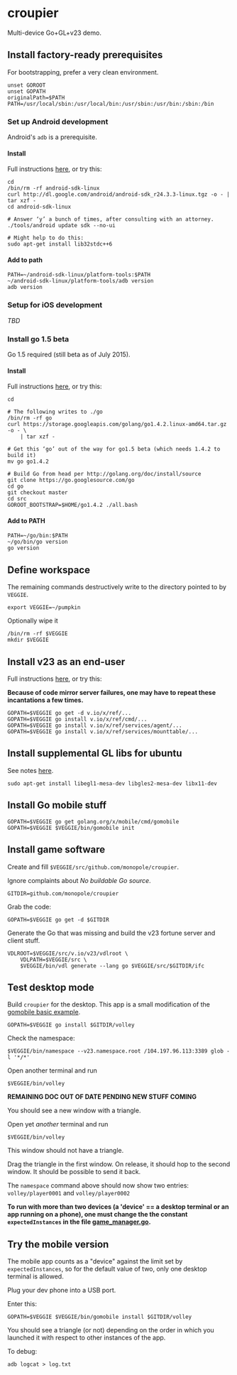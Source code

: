 # croupier
Multi-device Go+GL+v23 demo.


## Install factory-ready prerequisites

For bootstrapping, prefer a very clean environment.

```
unset GOROOT
unset GOPATH
originalPath=$PATH
PATH=/usr/local/sbin:/usr/local/bin:/usr/sbin:/usr/bin:/sbin:/bin
```

### Set up Android development

Android's `adb` is a prerequisite.

#### Install

Full instructions
[here](https://developer.android.com/sdk/index.html), or try this:
```
cd
/bin/rm -rf android-sdk-linux
curl http://dl.google.com/android/android-sdk_r24.3.3-linux.tgz -o - | tar xzf -
cd android-sdk-linux

# Answer ‘y’ a bunch of times, after consulting with an attorney.
./tools/android update sdk --no-ui

# Might help to do this:
sudo apt-get install lib32stdc++6
```

#### Add to path

```
PATH=~/android-sdk-linux/platform-tools:$PATH
~/android-sdk-linux/platform-tools/adb version
adb version
```

### Setup for iOS development

_TBD_

### Install go 1.5 beta

Go 1.5 required (still beta as of July 2015).

#### Install

Full instructions [here](http://golang.org/doc/install/source), or try this:

```
cd

# The following writes to ./go
/bin/rm -rf go
curl https://storage.googleapis.com/golang/go1.4.2.linux-amd64.tar.gz -o - \
    | tar xzf -

# Get this ‘go’ out of the way for go1.5 beta (which needs 1.4.2 to build it)
mv go go1.4.2

# Build Go from head per http://golang.org/doc/install/source
git clone https://go.googlesource.com/go
cd go
git checkout master
cd src
GOROOT_BOOTSTRAP=$HOME/go1.4.2 ./all.bash
```


#### Add to PATH
```
PATH=~/go/bin:$PATH
~/go/bin/go version
go version
```


## Define workspace

The remaining commands destructively write to the directory
pointed to by `VEGGIE`.

```
export VEGGIE=~/pumpkin
```

Optionally wipe it
```
/bin/rm -rf $VEGGIE
mkdir $VEGGIE
```


## Install v23 as an end-user

Full instructions [here](https://v.io/installation/details.html), or try this:

__Because of code mirror server failures, one may have to repeat these
incantations a few times.__

```
GOPATH=$VEGGIE go get -d v.io/x/ref/...
GOPATH=$VEGGIE go install v.io/x/ref/cmd/...
GOPATH=$VEGGIE go install v.io/x/ref/services/agent/...
GOPATH=$VEGGIE go install v.io/x/ref/services/mounttable/...
```

## Install supplemental GL libs for ubuntu

See notes [here](https://github.com/golang/mobile/blob/master/app/x11.go#L15).
```
sudo apt-get install libegl1-mesa-dev libgles2-mesa-dev libx11-dev
```

## Install Go mobile stuff

```
GOPATH=$VEGGIE go get golang.org/x/mobile/cmd/gomobile
GOPATH=$VEGGIE $VEGGIE/bin/gomobile init
```

## Install game software

Create and fill `$VEGGIE/src/github.com/monopole/croupier`.

Ignore complaints about _No buildable Go source_.

```
GITDIR=github.com/monopole/croupier
```

Grab the code:
```
GOPATH=$VEGGIE go get -d $GITDIR
```

Generate the Go that was missing and build the v23 fortune server
and client stuff.

```
VDLROOT=$VEGGIE/src/v.io/v23/vdlroot \
    VDLPATH=$VEGGIE/src \
    $VEGGIE/bin/vdl generate --lang go $VEGGIE/src/$GITDIR/ifc
```

## Test desktop mode

Build `croupier` for the  desktop.
This app is a small modification of the
[gomobile basic example](https://godoc.org/golang.org/x/mobile/example/basic).

```
GOPATH=$VEGGIE go install $GITDIR/volley
```

Check the namespace:
```
$VEGGIE/bin/namespace --v23.namespace.root /104.197.96.113:3389 glob -l '*/*'
```

Open another terminal and run
```
$VEGGIE/bin/volley
```

__REMAINING DOC OUT OF DATE PENDING NEW STUFF COMING__

You should see a new window with a triangle.

Open yet _another_ terminal and run
```
$VEGGIE/bin/volley
```
This window should not have a triangle.

Drag the triangle in the first window.
On release, it should hop to the second window.
It should be possible to send it back.


The `namespace` command above should now show two entries: `volley/player0001` and `volley/player0002`

__To run with more than two devices (a 'device' == a desktop terminal
or an app running on a phone), one must change the the constant
`expectedInstances` in the file
[game_manager.go](https://github.com/monopole/mutantfortune/blob/master/croupier/util/game_manager.go).__


## Try the mobile version

The mobile app counts as a "device" against the  limit set by
`expectedInstances`, so for the default value of two, only
one desktop terminal is allowed.

Plug your dev phone into a USB port.

Enter this:

```
GOPATH=$VEGGIE $VEGGIE/bin/gomobile install $GITDIR/volley
```

You should see a triangle (or not) depending on the order in which you launched it with
respect to other instances of the app.

To debug:

```
adb logcat > log.txt
```
